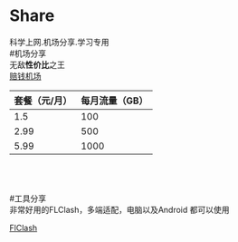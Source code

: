 # Share
科学上网.机场分享.学习专用<br> 
#机场分享<br>
无敌**性价比**之王<br> 
[赔钱机场](https://dash.pqjc.site/#/register?code=Jr2Qrx83 "访问网站")<br> 

| 套餐（元/月） | 每月流量（GB） |
| ----------- | ----------- |
| 1.5    | 100      |
| 2.99   | 500      |
| 5.99   | 1000     |

<br>
<br>
<br>
#工具分享<br>
非常好用的FLClash，多端适配，电脑以及Android 都可以使用<br >

[FlClash](https://github.com/chen08209/FlClash/releases "访问网站")<br>
